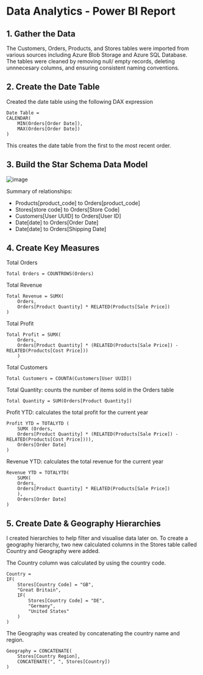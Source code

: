 # Data Analytics - Power BI Report

## 1. Gather the Data
The Customers, Orders, Products, and Stores tables were imported from various sources including Azure Blob Storage and Azure SQL Database. The tables were cleaned by removing null/ empty records, deleting unnnecesary columns, and ensuring consistent naming conventions.

## 2. Create the Date Table
Created the date table using the following DAX expression 
``` DAX 
Date Table =
CALENDAR(
    MIN(Orders[Order Date]),
    MAX(Orders[Order Date])
)
```
This creates the date table from the first to the most recent order.

## 3. Build the Star Schema Data Model
![image](https://github.com/user-attachments/assets/07b7c31c-15ce-4706-b2d0-86506afda870)

Summary of relationships:
- Products[product_code] to Orders[product_code]
- Stores[store code] to Orders[Store Code]
- Customers[User UUID] to Orders[User ID]
- Date[date] to Orders[Order Date]
- Date[date] to Orders[Shipping Date]

## 4. Create Key Measures
Total Orders 
``` DAX
Total Orders = COUNTROWS(Orders)
```

Total Revenue
``` DAX
Total Revenue = SUMX(
    Orders,
    Orders[Product Quantity] * RELATED(Products[Sale Price])
)
```
Total Profit 
``` DAX
Total Profit = SUMX(
    Orders,
    Orders[Product Quantity] * (RELATED(Products[Sale Price]) - RELATED(Products[Cost Price]))
    )

```
Total Customers
``` DAX
Total Customers = COUNTA(Customers[User UUID])
```

Total Quantity: counts the number of items sold in the Orders table
``` DAX
Total Quantity = SUM(Orders[Product Quantity])
```

Profit YTD: calculates the total profit for the current year
``` DAX
Profit YTD = TOTALYTD (
    SUMX (Orders,
    Orders[Product Quantity] * (RELATED(Products[Sale Price]) - RELATED(Products[Cost Price]))),
    Orders[Order Date] 
)
```
Revenue YTD: calculates the total revenue for the current year
``` DAX
Revenue YTD = TOTALYTD(
    SUMX(
    Orders,
    Orders[Product Quantity] * RELATED(Products[Sale Price])
    ),
    Orders[Order Date]
)
```
## 5. Create Date & Geography Hierarchies
I created hierarchies to help filter and visualise data later on. To create a geography hierarchy, two new calculated columns in the Stores table called Country and Geography were added.

The Country column was calculated by using the country code. 
``` DAX 
Country = 
IF( 
    Stores[Country Code] = "GB", 
    "Great Britain",
    IF(
        Stores[Country Code] = "DE", 
        "Germany",
        "United States"
    )
)
```
The Geography was created by concatenating the country name and region.

``` DAX
Geography = CONCATENATE(
    Stores[Country Region], 
    CONCATENATE(", ", Stores[Country])
)
```
   
